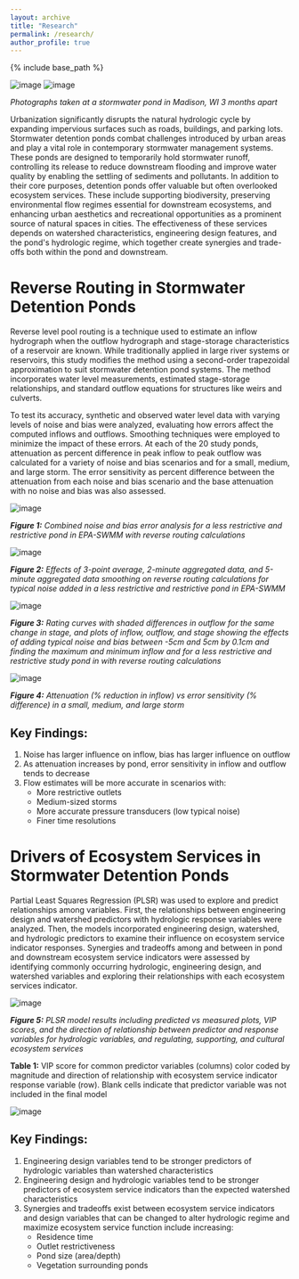 ```yaml
---
layout: archive
title: "Research"
permalink: /research/
author_profile: true
---
```


{% include base_path %}

![image](../images/IMG_7439.png)
![image](../images/IMG_9204.png)

*Photographs taken at a stormwater pond in Madison, WI 3 months apart*


Urbanization significantly disrupts the natural hydrologic cycle by expanding impervious surfaces such as roads, buildings, and parking lots. Stormwater detention ponds combat challenges introduced by urban areas and play a vital role in contemporary stormwater management systems. These ponds are designed to temporarily hold stormwater runoff, controlling its release to reduce downstream flooding and improve water quality by enabling the settling of sediments and pollutants. In addition to their core purposes, detention ponds offer valuable but often overlooked ecosystem services. These include supporting biodiversity, preserving environmental flow regimes essential for downstream ecosystems, and enhancing urban aesthetics and recreational opportunities as a prominent source of natural spaces in cities. The effectiveness of these services depends on watershed characteristics, engineering design features, and the pond's hydrologic regime, which together create synergies and trade-offs both within the pond and downstream.

Reverse Routing in Stormwater Detention Ponds
====================

Reverse level pool routing is a technique used to estimate an inflow hydrograph when the outflow hydrograph and stage-storage characteristics of a reservoir are known. While traditionally applied in large river systems or reservoirs, this study modifies the method using a second-order trapezoidal approximation to suit stormwater detention pond systems. The method incorporates water level measurements, estimated stage-storage relationships, and standard outflow equations for structures like weirs and culverts. 

To test its accuracy, synthetic and observed water level data with varying levels of noise and bias were analyzed, evaluating how errors affect the computed inflows and outflows. Smoothing techniques were employed to minimize the impact of these errors. At each of the 20 study ponds, attenuation as percent difference in peak inflow to peak outflow was calculated for a variety of noise and bias scenarios and for a small, medium, and large storm. The error sensitivity as percent difference between the attenuation from each noise and bias scenario and the base attenuation with no noise and bias was also assessed.

![image](../images/swmm.png)

***Figure 1:*** *Combined noise and bias error analysis for a less restrictive and restrictive pond in EPA-SWMM with reverse routing calculations*

![image](../images/swmm_smooth.png)

***Figure 2:*** *Effects of 3-point average, 2-minute aggregated data, and 5-minute aggregated data smoothing on reverse routing calculations for typical noise added in a less restrictive and restrictive pond in EPA-SWMM*

![image](../images/study_ponds.png)

***Figure 3:*** *Rating curves with shaded differences in outflow for the same change in stage, and plots of inflow, outflow, and stage showing the effects of adding typical noise and bias between -5cm and 5cm by 0.1cm and finding the maximum and minimum inflow and for a less restrictive and restrictive study pond in with reverse routing calculations*

![image](../images/attenuation.png)

***Figure 4:*** *Attenuation (% reduction in inflow) vs error sensitivity (% difference) in a small, medium, and large storm*

Key Findings:
------

1.	Noise has larger influence on inflow, bias has larger influence on outflow
2.	As attenuation increases by pond, error sensitivity in inflow and outflow tends to decrease
3.	Flow estimates will be more accurate in scenarios with:
    - More restrictive outlets
    - Medium-sized storms
    - More accurate pressure transducers (low typical noise)
    - Finer time resolutions

Drivers of Ecosystem Services in Stormwater Detention Ponds
=========

Partial Least Squares Regression (PLSR) was used to explore and predict relationships among variables. First, the relationships between engineering design and watershed predictors with hydrologic response variables were analyzed. Then, the models incorporated engineering design, watershed, and hydrologic predictors to examine their influence on ecosystem service indicator responses. Synergies and tradeoffs among and between in pond and downstream ecosystem service indicators were assessed by identifying commonly occurring hydrologic, engineering design, and watershed variables and exploring their relationships with each ecosystem services indicator.

![image](../images/plsr_results.png)

***Figure 5:*** *PLSR model results including predicted vs measured plots, VIP scores, and the direction of relationship between predictor and response variables for hydrologic variables, and regulating, supporting, and cultural ecosystem services*

**Table 1:** VIP score for common predictor variables (columns) color coded by magnitude and direction of relationship with ecosystem service indicator response variable (row). Blank cells indicate that predictor variable was not included in the final model

![image](../images/ES_table.png)

Key Findings:
-----

1.	Engineering design variables tend to be stronger predictors of hydrologic variables than watershed characteristics
2.	Engineering design and hydrologic variables tend to be stronger predictors of ecosystem service indicators than the expected watershed characteristics
3.	Synergies and tradeoffs exist between ecosystem service indicators and design variables that can be changed to alter hydrologic regime and maximize ecosystem service function include increasing:
    - Residence time
    - Outlet restrictiveness
    - Pond size (area/depth)
    - Vegetation surrounding ponds
